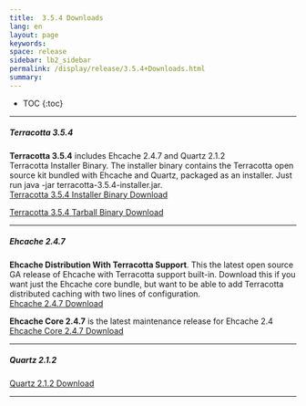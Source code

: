 ```yaml
---
title:  3.5.4 Downloads  
lang: en
layout: page
keywords:
space: release
sidebar: lb2_sidebar
permalink: /display/release/3.5.4+Downloads.html
summary:
---
```



* TOC
{:toc}

* * *

##### Terracotta 3.5.4

**Terracotta 3.5.4** includes Ehcache 2.4.7 and Quartz 2.1.2  
Terracotta Installer Binary. The installer binary contains the Terracotta open source kit bundled with Ehcache and Quartz, packaged as an installer. Just run java -jar terracotta-3.5.4-installer.jar.  
[Terracotta 3.5.4 Installer Binary Download](http://terracotta.org/downloads/open-source/destination?name=terracotta-3.5.4-installer.jar&bucket=tcdistributions&file=terracotta-3.5.4-installer.jar)

[Terracotta 3.5.4 Tarball Binary Download](http://terracotta.org/downloads/open-source/destination?name=terracotta-3.5.4.tar.gz&bucket=tcdistributions&file=terracotta-3.5.4.tar.gz)

* * *

##### Ehcache 2.4.7

**Ehcache Distribution With Terracotta Support**. This the latest open source GA release of Ehcache with Terracotta support built-in. Download this if you want just the Ehcache core bundle, but want to be able to add Terracotta distributed caching with two lines of configuration.  
[Ehcache 2.4.7 Download](http://terracotta.org/downloads/open-source/destination?name=ehcache-2.4.7-distribution.tar.gz&bucket=tcdistributions&file=ehcache-2.4.7-distribution.tar.gz)

**Ehcache Core 2.4.7** is the latest maintenance release for Ehcache 2.4  
[Ehcache Core 2.4.7 Download](http://terracotta.org/downloads/open-source/destination?name=ehcache-core-2.4.7-distribution.tar.gz&bucket=tcdistributions&file=ehcache-core-2.4.7-distribution.tar.gz)

* * *

##### Quartz 2.1.2

[Quartz 2.1.2 Download](http://terracotta.org/downloads/open-source/destination?name=quartz-2.1.2.tar.gz&bucket=tcdistributions&file=quartz-2.1.2.tar.gz)

* * *


